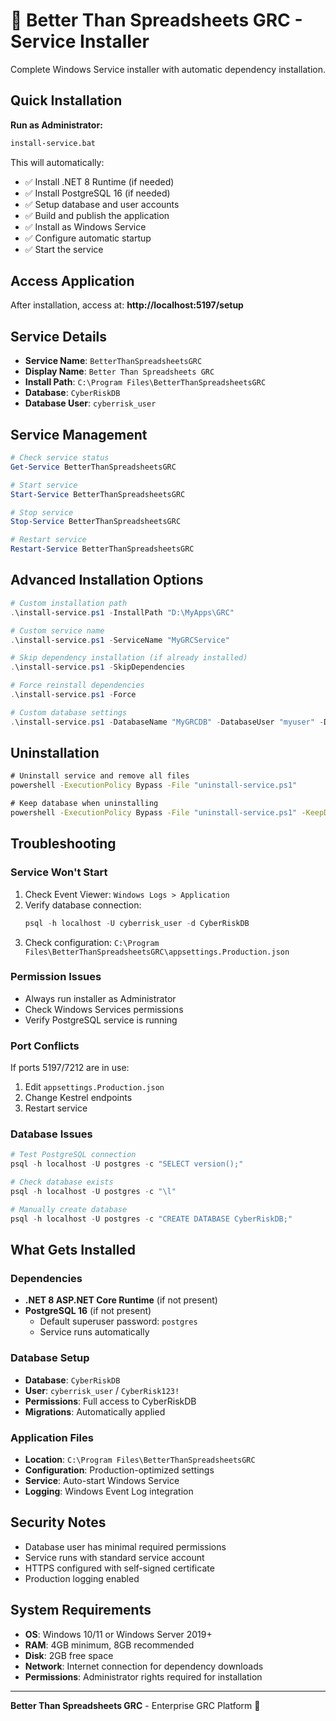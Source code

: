 # 🚀 Better Than Spreadsheets GRC - Service Installer

Complete Windows Service installer with automatic dependency installation.

## Quick Installation

**Run as Administrator:**
```cmd
install-service.bat
```

This will automatically:
- ✅ Install .NET 8 Runtime (if needed)
- ✅ Install PostgreSQL 16 (if needed)
- ✅ Setup database and user accounts
- ✅ Build and publish the application
- ✅ Install as Windows Service
- ✅ Configure automatic startup
- ✅ Start the service

## Access Application

After installation, access at:
**http://localhost:5197/setup**

## Service Details

- **Service Name**: `BetterThanSpreadsheetsGRC`
- **Display Name**: `Better Than Spreadsheets GRC`
- **Install Path**: `C:\Program Files\BetterThanSpreadsheetsGRC`
- **Database**: `CyberRiskDB`
- **Database User**: `cyberrisk_user`

## Service Management

```powershell
# Check service status
Get-Service BetterThanSpreadsheetsGRC

# Start service
Start-Service BetterThanSpreadsheetsGRC

# Stop service
Stop-Service BetterThanSpreadsheetsGRC

# Restart service
Restart-Service BetterThanSpreadsheetsGRC
```

## Advanced Installation Options

```powershell
# Custom installation path
.\install-service.ps1 -InstallPath "D:\MyApps\GRC"

# Custom service name
.\install-service.ps1 -ServiceName "MyGRCService"

# Skip dependency installation (if already installed)
.\install-service.ps1 -SkipDependencies

# Force reinstall dependencies
.\install-service.ps1 -Force

# Custom database settings
.\install-service.ps1 -DatabaseName "MyGRCDB" -DatabaseUser "myuser" -DatabasePassword "MyPassword123!"
```

## Uninstallation

```cmd
# Uninstall service and remove all files
powershell -ExecutionPolicy Bypass -File "uninstall-service.ps1"

# Keep database when uninstalling
powershell -ExecutionPolicy Bypass -File "uninstall-service.ps1" -KeepDatabase
```

## Troubleshooting

### Service Won't Start
1. Check Event Viewer: `Windows Logs > Application`
2. Verify database connection:
   ```powershell
   psql -h localhost -U cyberrisk_user -d CyberRiskDB
   ```
3. Check configuration: `C:\Program Files\BetterThanSpreadsheetsGRC\appsettings.Production.json`

### Permission Issues
- Always run installer as Administrator
- Check Windows Services permissions
- Verify PostgreSQL service is running

### Port Conflicts
If ports 5197/7212 are in use:
1. Edit `appsettings.Production.json`
2. Change Kestrel endpoints
3. Restart service

### Database Issues
```powershell
# Test PostgreSQL connection
psql -h localhost -U postgres -c "SELECT version();"

# Check database exists
psql -h localhost -U postgres -c "\l"

# Manually create database
psql -h localhost -U postgres -c "CREATE DATABASE CyberRiskDB;"
```

## What Gets Installed

### Dependencies
- **.NET 8 ASP.NET Core Runtime** (if not present)
- **PostgreSQL 16** (if not present)
  - Default superuser password: `postgres`
  - Service runs automatically

### Database Setup
- **Database**: `CyberRiskDB`
- **User**: `cyberrisk_user` / `CyberRisk123!`
- **Permissions**: Full access to CyberRiskDB
- **Migrations**: Automatically applied

### Application Files
- **Location**: `C:\Program Files\BetterThanSpreadsheetsGRC`
- **Configuration**: Production-optimized settings
- **Service**: Auto-start Windows Service
- **Logging**: Windows Event Log integration

## Security Notes

- Database user has minimal required permissions
- Service runs with standard service account
- HTTPS configured with self-signed certificate
- Production logging enabled

## System Requirements

- **OS**: Windows 10/11 or Windows Server 2019+
- **RAM**: 4GB minimum, 8GB recommended
- **Disk**: 2GB free space
- **Network**: Internet connection for dependency downloads
- **Permissions**: Administrator rights required for installation

---

**Better Than Spreadsheets GRC** - Enterprise GRC Platform 🎯